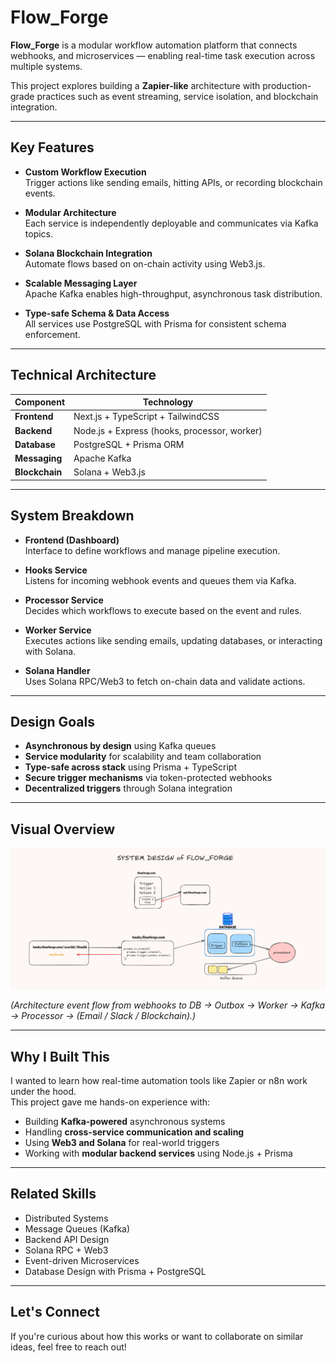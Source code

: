 # Flow_Forge

**Flow_Forge** is a modular workflow automation platform that connects webhooks, and microservices — enabling real-time task execution across multiple systems.

This project explores building a **Zapier-like** architecture with production-grade practices such as event streaming, service isolation, and blockchain integration.

---

## Key Features

- **Custom Workflow Execution**  
  Trigger actions like sending emails, hitting APIs, or recording blockchain events.

- **Modular Architecture**  
  Each service is independently deployable and communicates via Kafka topics.

- **Solana Blockchain Integration**  
  Automate flows based on on-chain activity using Web3.js.

- **Scalable Messaging Layer**  
  Apache Kafka enables high-throughput, asynchronous task distribution.

- **Type-safe Schema & Data Access**  
  All services use PostgreSQL with Prisma for consistent schema enforcement.

---

## Technical Architecture

| Component      | Technology                                   |
| -------------- | -------------------------------------------- |
| **Frontend**   | Next.js + TypeScript + TailwindCSS           |
| **Backend**    | Node.js + Express (hooks, processor, worker) |
| **Database**   | PostgreSQL + Prisma ORM                      |
| **Messaging**  | Apache Kafka                                 |
| **Blockchain** | Solana + Web3.js                             |

---

## System Breakdown

- **Frontend (Dashboard)**  
  Interface to define workflows and manage pipeline execution.

- **Hooks Service**  
  Listens for incoming webhook events and queues them via Kafka.

- **Processor Service**  
  Decides which workflows to execute based on the event and rules.

- **Worker Service**  
  Executes actions like sending emails, updating databases, or interacting with Solana.

- **Solana Handler**  
  Uses Solana RPC/Web3 to fetch on-chain data and validate actions.

---

## Design Goals

- **Asynchronous by design** using Kafka queues
- **Service modularity** for scalability and team collaboration
- **Type-safe across stack** using Prisma + TypeScript
- **Secure trigger mechanisms** via token-protected webhooks
- **Decentralized triggers** through Solana integration

---

## Visual Overview

![Flow_Forge System Design](/frontend/public/flow.png)

_(Architecture event flow from webhooks to DB → Outbox → Worker → Kafka → Processor → (Email / Slack / Blockchain).)_

---

## Why I Built This

I wanted to learn how real-time automation tools like Zapier or n8n work under the hood.  
This project gave me hands-on experience with:

- Building **Kafka-powered** asynchronous systems
- Handling **cross-service communication and scaling**
- Using **Web3 and Solana** for real-world triggers
- Working with **modular backend services** using Node.js + Prisma

---

## Related Skills

- Distributed Systems
- Message Queues (Kafka)
- Backend API Design
- Solana RPC + Web3
- Event-driven Microservices
- Database Design with Prisma + PostgreSQL

---

## Let's Connect

If you're curious about how this works or want to collaborate on similar ideas, feel free to reach out!
